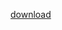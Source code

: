 [download](https://downgit.github.io/#/home?url=https://github.com/batatinha465/temDadoEmCasa/blob/main/temDadoEmCasa.exe)

